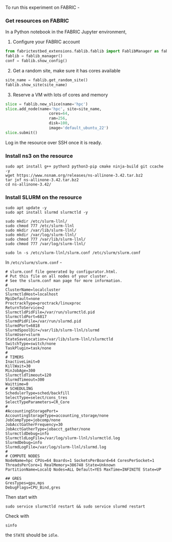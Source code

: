 To run this experiment on FABRIC - 

### Get resources on FABRIC

In a Python notebook in the FABRIC Jupyter environment,

1. Configure your FABRIC account

```python
from fabrictestbed_extensions.fablib.fablib import FablibManager as fablib_manager
fablib = fablib_manager() 
conf = fablib.show_config()
```

2. Get a random site, make sure it has cores available

```python
site_name = fablib.get_random_site()
fablib.show_site(site_name)
```

3. Reserve a VM with lots of cores and memory

```python
slice = fablib.new_slice(name='hpc')
slice.add_node(name='hpc', site=site_name, 
                   cores=64, 
                   ram=256, 
                   disk=100, 
                   image='default_ubuntu_22')
slice.submit()
```

Log in the resource over SSH once it is ready.

### Install ns3 on the resource

<!-- TODO: fill in the details -->

```
sudo apt install g++ python3 python3-pip cmake ninja-build git ccache -y
wget https://www.nsnam.org/releases/ns-allinone-3.42.tar.bz2
tar jxf ns-allinone-3.42.tar.bz2
cd ns-allinone-3.42/ 
```

### Install SLURM on the resource

```
sudo apt update -y
sudo apt install slurmd slurmctld -y
```

```
sudo mkdir /etc/slurm-llnl/
sudo chmod 777 /etc/slurm-llnl
sudo mkdir /var/lib/slurm-llnl/
sudo mkdir /var/log/slurm-llnl/
sudo chmod 777 /var/lib/slurm-llnl/
sudo chmod 777 /var/log/slurm-llnl/
```
```
sudo ln -s /etc/slurm-llnl/slurm.conf /etc/slurm/slurm.conf
```

In `/etc/slurm/slurm.conf` - 

```
# slurm.conf file generated by configurator.html.
# Put this file on all nodes of your cluster.
# See the slurm.conf man page for more information.
#
ClusterName=localcluster
SlurmctldHost=localhost
MpiDefault=none
ProctrackType=proctrack/linuxproc
ReturnToService=2
SlurmctldPidFile=/var/run/slurmctld.pid
SlurmctldPort=6817
SlurmdPidFile=/var/run/slurmd.pid
SlurmdPort=6818
SlurmdSpoolDir=/var/lib/slurm-llnl/slurmd
SlurmUser=slurm
StateSaveLocation=/var/lib/slurm-llnl/slurmctld
SwitchType=switch/none
TaskPlugin=task/none
#
# TIMERS
InactiveLimit=0
KillWait=30
MinJobAge=300
SlurmctldTimeout=120
SlurmdTimeout=300
Waittime=0
# SCHEDULING
SchedulerType=sched/backfill
SelectType=select/cons_tres
SelectTypeParameters=CR_Core
#
#AccountingStoragePort=
AccountingStorageType=accounting_storage/none
JobCompType=jobcomp/none
JobAcctGatherFrequency=30
JobAcctGatherType=jobacct_gather/none
SlurmctldDebug=info
SlurmctldLogFile=/var/log/slurm-llnl/slurmctld.log
SlurmdDebug=info
SlurmdLogFile=/var/log/slurm-llnl/slurmd.log
#
# COMPUTE NODES
NodeName=hpc CPUs=64 Boards=1 SocketsPerBoard=64 CoresPerSocket=1 ThreadsPerCore=1 RealMemory=386748 State=Unknown
PartitionName=LocalQ Nodes=ALL Default=YES MaxTime=INFINITE State=UP

## GRES
GresTypes=gpu,mps
DebugFlags=CPU_Bind,gres
```
Then start with

```
sudo service slurmctld restart && sudo service slurmd restart
```

Check with 

```
sinfo
```
the `STATE` should be `idle`.
